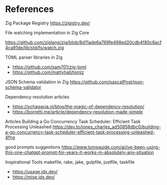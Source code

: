 # References

Zig Package Registry
<https://zigistry.dev/>

File watching implementation in Zig Core

<https://github.com/ziglang/zig/blob/8d11ade6a769fe498ed20cdb4f80c6acf4ca91de/lib/std/fs/watch.zig>

TOML parser libraries in Zig

- <https://github.com/sam701/zig-toml>
- <https://github.com/mattyhall/tomlz>

JSON Schema validation in Zig
<https://github.com/pascalPost/json-schema-validator>

Dependency resolution articles

- <https://ochagavia.nl/blog/the-magic-of-dependency-resolution/>
- <https://borretti.me/article/dependency-resolution-made-simple>

Articles
Building a Go Concurrency Task Scheduler: Efficient Task Processing Unleashed
<https://dev.to/jones_charles_ad50858dbc0/building-a-go-concurrency-task-scheduler-efficient-task-processing-unleashed-4fhg>

good prompts suggestions
<https://www.tomsguide.com/ai/ive-been-using-this-one-chatgpt-prompt-for-years-it-works-in-absolutely-any-situation>


Inspirational Tools
makefile, rake, jake, gulpfile, justfile, taskfile
- https://usage.jdx.dev/
- https://mise.jdx.dev/



